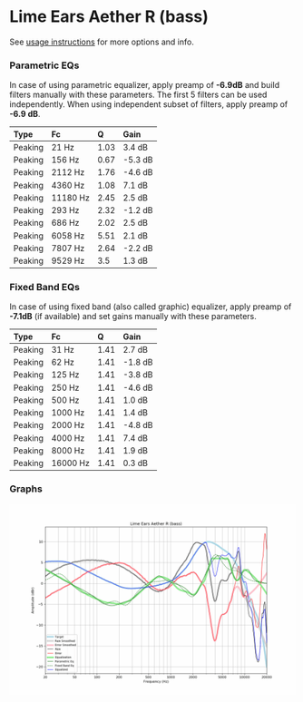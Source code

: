 # Lime Ears Aether R (bass)
See [usage instructions](https://github.com/jaakkopasanen/AutoEq#usage) for more options and info.

### Parametric EQs
In case of using parametric equalizer, apply preamp of **-6.9dB** and build filters manually
with these parameters. The first 5 filters can be used independently.
When using independent subset of filters, apply preamp of **-6.9 dB**.

| Type    | Fc       |    Q | Gain    |
|:--------|:---------|:-----|:--------|
| Peaking | 21 Hz    | 1.03 | 3.4 dB  |
| Peaking | 156 Hz   | 0.67 | -5.3 dB |
| Peaking | 2112 Hz  | 1.76 | -4.6 dB |
| Peaking | 4360 Hz  | 1.08 | 7.1 dB  |
| Peaking | 11180 Hz | 2.45 | 2.5 dB  |
| Peaking | 293 Hz   | 2.32 | -1.2 dB |
| Peaking | 686 Hz   | 2.02 | 2.5 dB  |
| Peaking | 6058 Hz  | 5.51 | 2.1 dB  |
| Peaking | 7807 Hz  | 2.64 | -2.2 dB |
| Peaking | 9529 Hz  | 3.5  | 1.3 dB  |

### Fixed Band EQs
In case of using fixed band (also called graphic) equalizer, apply preamp of **-7.1dB**
(if available) and set gains manually with these parameters.

| Type    | Fc       |    Q | Gain    |
|:--------|:---------|:-----|:--------|
| Peaking | 31 Hz    | 1.41 | 2.7 dB  |
| Peaking | 62 Hz    | 1.41 | -1.8 dB |
| Peaking | 125 Hz   | 1.41 | -3.8 dB |
| Peaking | 250 Hz   | 1.41 | -4.6 dB |
| Peaking | 500 Hz   | 1.41 | 1.0 dB  |
| Peaking | 1000 Hz  | 1.41 | 1.4 dB  |
| Peaking | 2000 Hz  | 1.41 | -4.8 dB |
| Peaking | 4000 Hz  | 1.41 | 7.4 dB  |
| Peaking | 8000 Hz  | 1.41 | 1.9 dB  |
| Peaking | 16000 Hz | 1.41 | 0.3 dB  |

### Graphs
![](./Lime%20Ears%20Aether%20R%20(bass).png)